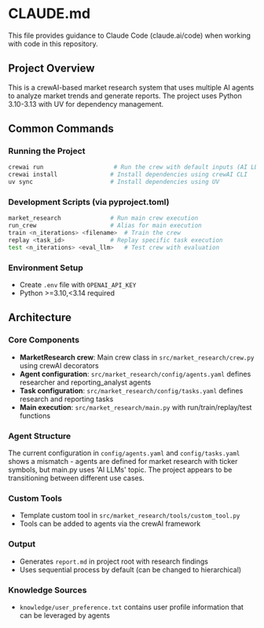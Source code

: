 # CLAUDE.md

This file provides guidance to Claude Code (claude.ai/code) when working with code in this repository.

## Project Overview
This is a crewAI-based market research system that uses multiple AI agents to analyze market trends and generate reports. The project uses Python 3.10-3.13 with UV for dependency management.

## Common Commands

### Running the Project
```bash
crewai run                    # Run the crew with default inputs (AI LLMs topic)
crewai install               # Install dependencies using crewAI CLI
uv sync                      # Install dependencies using UV
```

### Development Scripts (via pyproject.toml)
```bash
market_research              # Run main crew execution
run_crew                     # Alias for main execution
train <n_iterations> <filename>  # Train the crew
replay <task_id>             # Replay specific task execution  
test <n_iterations> <eval_llm>   # Test crew with evaluation
```

### Environment Setup
- Create `.env` file with `OPENAI_API_KEY`
- Python >=3.10,<3.14 required

## Architecture

### Core Components
- **MarketResearch crew**: Main crew class in `src/market_research/crew.py` using crewAI decorators
- **Agent configuration**: `src/market_research/config/agents.yaml` defines researcher and reporting_analyst agents
- **Task configuration**: `src/market_research/config/tasks.yaml` defines research and reporting tasks
- **Main execution**: `src/market_research/main.py` with run/train/replay/test functions

### Agent Structure
The current configuration in `config/agents.yaml` and `config/tasks.yaml` shows a mismatch - agents are defined for market research with ticker symbols, but main.py uses 'AI LLMs' topic. The project appears to be transitioning between different use cases.

### Custom Tools
- Template custom tool in `src/market_research/tools/custom_tool.py`
- Tools can be added to agents via the crewAI framework

### Output
- Generates `report.md` in project root with research findings
- Uses sequential process by default (can be changed to hierarchical)

### Knowledge Sources
- `knowledge/user_preference.txt` contains user profile information that can be leveraged by agents